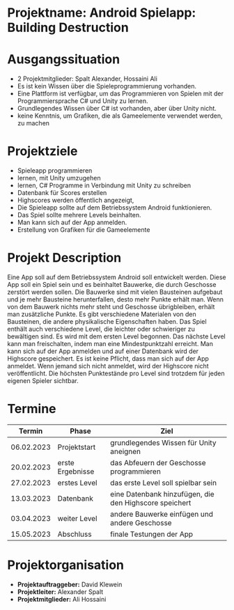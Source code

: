 # Projektname: Android Spielapp: Building Destruction

# Ausgangssituation
- 2 Projektmitglieder: Spalt Alexander, Hossaini Ali
- Es ist kein Wissen über die Spieleprogrammierung vorhanden.
- Eine Plattform ist verfügbar, um das Programmieren von Spielen mit der Programmiersprache C# und Unity zu lernen.
- Grundlegendes Wissen über C# ist vorhanden, aber über Unity nicht. 
- keine Kenntnis, um Grafiken, die als Gameelemente verwendet werden, zu machen

  
  
# Projektziele

- Spieleapp programmieren
- lernen, mit Unity umzugehen
- lernen, C# Programme in Verbindung mit Unity zu schreiben
- Datenbank für Scores erstellen
- Highscores werden öffentlich angezeigt, 
- Die Spieleapp sollte auf dem Betriebssystem Android funktionieren.
- Das Spiel sollte mehrere Levels beinhalten.
- Man kann sich auf der App anmelden.
- Erstellung von Grafiken für die Gameelemente


# Projekt Description

Eine App soll auf dem Betriebssystem Android soll entwickelt werden.
Diese App soll ein Spiel sein und es beinhaltet Bauwerke, die durch Geschosse zerstört werden sollen.
Die Bauwerke sind mit vielen Bausteinen aufgebaut und je mehr Bausteine herunterfallen, desto mehr Punkte erhält man.
Wenn von dem Bauwerk nichts mehr steht und Geschosse übrigbleiben, erhält man zusätzliche Punkte.
Es gibt verschiedene Materialen von den Bausteinen, die andere physikalische Eigenschaften haben.
Das Spiel enthält auch verschiedene Level, die leichter oder schwieriger zu bewältigen sind. 
Es wird mit dem ersten Level begonnen. Das nächste Level kann man freischalten, indem man eine Mindestpunktzahl erreicht.
Man kann sich auf der App anmelden und auf einer Datenbank wird der Highscore gespeichert.
Es ist keine Pflicht, dass man sich auf der App anmeldet. Wenn jemand sich nicht anmeldet, wird der Highscore nicht veröffentlicht. Die höchsten Punktestände pro Level sind trotzdem für jeden eigenen Spieler sichtbar.

 



  
# Termine

| Termin     | Phase            | Ziel                                                   |
|------------|------------------|--------------------------------------------------------|
| 06.02.2023 | Projektstart     | grundlegendes Wissen für Unity aneignen                |
| 20.02.2023 | erste Ergebnisse | das Abfeuern der Geschosse programmieren               |
| 27.02.2023 | erstes Level     | das erste Level soll spielbar sein                     |
| 13.03.2023 | Datenbank        | eine Datenbank hinzufügen, die den Highscore speichert |
| 03.04.2023 | weiter Level     | andere Bauwerke einfügen und andere Geschosse          |
| 15.05.2023 | Abschluss        | finale Testungen der App                               |

  



# Projektorganisation
- **Projektauftraggeber:** David Klewein
- **Projektleiter:** Alexander Spalt
- **Projektmitglieder:** Ali Hossaini

